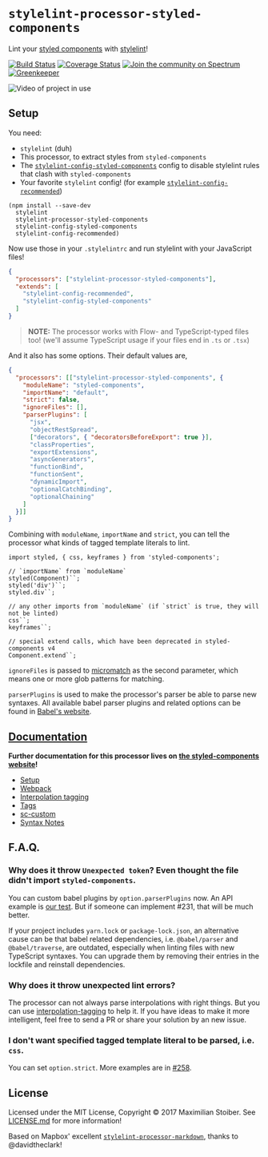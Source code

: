 # `stylelint-processor-styled-components`

Lint your [styled components](https://github.com/styled-components/styled-components) with [stylelint](http://stylelint.io/)!

[![Build Status][build-badge]][build-url]
[![Coverage Status][coverage-badge]][coverage-url]
[![Join the community on Spectrum](https://withspectrum.github.io/badge/badge.svg)](https://spectrum.chat/styled-components/stylelint-processor)
[![Greenkeeper][greenkeeper-badge]][greenkeeper-url]

![Video of project in use](http://imgur.com/br9zdHb.gif)

## Setup

You need:

- `stylelint` (duh)
- This processor, to extract styles from `styled-components`
- The [`stylelint-config-styled-components`](https://github.com/styled-components/stylelint-config-styled-components) config to disable stylelint rules that clash with `styled-components`
- Your favorite `stylelint` config! (for example [`stylelint-config-recommended`](https://github.com/stylelint/stylelint-config-recommended))

```
(npm install --save-dev
  stylelint
  stylelint-processor-styled-components
  stylelint-config-styled-components
  stylelint-config-recommended)
```

Now use those in your `.stylelintrc` and run stylelint with your JavaScript files!

```json
{
  "processors": ["stylelint-processor-styled-components"],
  "extends": [
    "stylelint-config-recommended",
    "stylelint-config-styled-components"
  ]
}
```

> **NOTE:** The processor works with Flow- and TypeScript-typed files too! (we'll assume TypeScript usage if your files end in `.ts` or `.tsx`)

And it also has some options. Their default values are,

```json
{
  "processors": [["stylelint-processor-styled-components", {
    "moduleName": "styled-components",
    "importName": "default",
    "strict": false,
    "ignoreFiles": [],
    "parserPlugins": [
      "jsx",
      "objectRestSpread",
      ["decorators", { "decoratorsBeforeExport": true }],
      "classProperties",
      "exportExtensions",
      "asyncGenerators",
      "functionBind",
      "functionSent",
      "dynamicImport",
      "optionalCatchBinding",
      "optionalChaining"
    ]
  }]]
}
```

Combining with `moduleName`, `importName` and `strict`, you can tell the processor what kinds of tagged template literals to lint.

```
import styled, { css, keyframes } from 'styled-components';

// `importName` from `moduleName`
styled(Component)``;
styled('div')``;
styled.div``;

// any other imports from `moduleName` (if `strict` is true, they will not be linted)
css``;
keyframes``;

// special extend calls, which have been deprecated in styled-components v4
Component.extend``;

```

`ignoreFiles` is passed to [micromatch](https://github.com/micromatch/micromatch#api) as the second parameter, which means one or more glob patterns for matching.

`parserPlugins` is used to make the processor's parser be able to parse new syntaxes. All available babel parser plugins and related options can be found in [Babel's website](https://babeljs.io/docs/en/babel-parser#plugins).

## [Documentation](https://www.styled-components.com/docs/tooling#stylelint)

**Further documentation for this processor lives on [the styled-components website](https://www.styled-components.com/docs/tooling#stylelint)!**

- [Setup](https://www.styled-components.com/docs/tooling#setup)
- [Webpack](https://www.styled-components.com/docs/tooling#webpack)
- [Interpolation tagging](https://www.styled-components.com/docs/tooling#interpolation-tagging)
- [Tags](https://www.styled-components.com/docs/tooling#tags)
- [sc-custom](https://www.styled-components.com/docs/tooling#sc-custom)
- [Syntax Notes](https://www.styled-components.com/docs/tooling#syntax-notes)

## F.A.Q.

### Why does it throw `Unexpected token`? Even thought the file didn't import `styled-components`.

You can custom babel plugins by `option.parserPlugins` now. An API example is [our test](https://github.com/styled-components/stylelint-processor-styled-components/blob/master/test/options.test.js#L211). But if someone can implement #231, that will be much better.

If your project includes `yarn.lock` or `package-lock.json`, an alternative cause can be that babel related dependencies, i.e. `@babel/parser` and `@babel/traverse`, are outdated, especially when linting files with new TypeScript syntaxes. You can upgrade them by removing their entries in the lockfile and reinstall dependencies.

### Why does it throw unexpected lint errors?

The processor can not always parse interpolations with right things. But you can use [interpolation-tagging](https://www.styled-components.com/docs/tooling#interpolation-tagging) to help it. If you have ideas to make it more intelligent, feel free to send a PR or share your solution by an new issue.

### I don't want specified tagged template literal to be parsed, i.e. `css`.

You can set `option.strict`. More examples are in [#258](https://github.com/styled-components/stylelint-processor-styled-components/pull/258).

## License

Licensed under the MIT License, Copyright © 2017 Maximilian Stoiber. See [LICENSE.md](./LICENSE.md) for more information!

Based on Mapbox' excellent [`stylelint-processor-markdown`](https://github.com/mapbox/stylelint-processor-markdown), thanks to @davidtheclark!

[build-badge]: https://travis-ci.org/styled-components/stylelint-processor-styled-components.svg?branch=master
[build-url]: https://travis-ci.org/styled-components/stylelint-processor-styled-components
[coverage-badge]: https://coveralls.io/repos/github/styled-components/stylelint-processor-styled-components/badge.svg?branch=master
[coverage-url]: https://coveralls.io/github/styled-components/stylelint-processor-styled-components?branch=master
[greenkeeper-badge]: https://badges.greenkeeper.io/styled-components/stylelint-processor-styled-components.svg
[greenkeeper-url]: https://greenkeeper.io/
